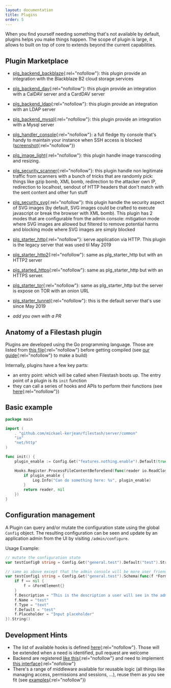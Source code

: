 ```yaml
---
layout: documentation
title: Plugins
order: 5
---
```


When you find yourself needing something that's not available by default, plugins helps you make things happen. The scope of plugin is large, it allows to built on top of core to extends beyond the current capabilities.

## Plugin Marketplace
- [plg_backend_backblaze](https://github.com/mickael-kerjean/filestash/tree/master/server/plugin/plg_backend_backblaze){:rel="nofollow"}: this plugin provide an integration with the Blackblaze B2 cloud storage services
- [plg_backend_dav](https://github.com/mickael-kerjean/filestash/tree/master/server/plugin/plg_backend_dav){:rel="nofollow"}: this plugin provide an integration with a CalDAV server and a CardDAV server
- [plg_backend_ldap](https://github.com/mickael-kerjean/filestash/tree/master/server/plugin/plg_backend_ldap){:rel="nofollow"}: this plugin provide an integration with an LDAP server
- [plg_backend_mysql](https://github.com/mickael-kerjean/filestash/tree/master/server/plugin/plg_backend_mysql){:rel="nofollow"}: this plugin provide an integration with a Mysql server
- [plg_handler_console](https://github.com/mickael-kerjean/filestash/tree/master/server/plugin/plg_handler_console){:rel="nofollow"}: a full fledge tty console that's handy to maintain your instance when SSH access is blocked ([screenshot](https://raw.githubusercontent.com/mickael-kerjean/filestash_images/master/screenshots/admin_tty.png){:rel="nofollow"})
- [plg_image_light](https://github.com/mickael-kerjean/filestash/tree/master/server/plugin/plg_image_light){:rel="nofollow"}: this plugin handle image transcoding and resizing.
- [plg_security_scanner](https://github.com/mickael-kerjean/filestash/tree/master/server/plugin/plg_security_scanner){:rel="nofollow"}: this plugin handle non legitimate traffic from scanners with a bunch of tricks that are randomly pick: things like gzip bomb, XML bomb, redirection to the attacker own IP, redirection to localhost, sendout of HTTP headers that don't match with the sent content and other fun stuff
- [plg_security_svg](https://github.com/mickael-kerjean/filestash/tree/master/server/plugin/plg_security_svg){:rel="nofollow"}: this plugin handle the security aspect of SVG images (by default, SVG images could be crafted to execute javascript or break the browser with XML bomb). This plugin has 2 modes that are configurable from the admin console: mitigation mode where SVG images are allowed but filtered to remove potential harms and blocking mode where SVG images are simply blocked
- [plg_starter_http](https://github.com/mickael-kerjean/filestash/tree/master/server/plugin/plg_starter_http){:rel="nofollow"}: serve application via HTTP. This plugin is the legacy server that was used til May 2019
- [plg_starter_http2](https://github.com/mickael-kerjean/filestash/tree/master/server/plugin/plg_starter_http2){:rel="nofollow"}: same as plg_starter_http but with an HTTP2 server
- [plg_started_https](https://github.com/mickael-kerjean/filestash/tree/master/server/plugin/plg_starter_https){:rel="nofollow"}: same as plg_starter_http but with an HTTPS server.
- [plg_starter_tor](https://github.com/mickael-kerjean/filestash/tree/master/server/plugin/plg_starter_tor){:rel="nofollow"}: same as plg_starter_http but the server is expose on TOR with an onion URL
- [plg_starter_tunnel](https://github.com/mickael-kerjean/filestash/tree/master/server/plugin/plg_starter_tunnel){:rel="nofollow"}: this is the default server that's use since May 2019

- *add you own with a PR*


## Anatomy of a Filestash plugin

Plugins are developed using the Go programming language. Those are listed from [this file](https://github.com/mickael-kerjean/filestash/blob/master/server/plugin/index.go){:rel="nofollow"} before getting compiled (see [our guide](https://github.com/mickael-kerjean/filestash/blob/master/CONTRIBUTING.md){:rel="nofollow"} to make a build)

Internally, plugins have a few key parts:
- an entry point: which will be called when Filestash boots up. The entry point of a plugin is its `init` function
- they can call a series of hooks and APIs to perform their functions (see [here](https://github.com/mickael-kerjean/filestash/blob/master/server/common/plugin.go){:rel="nofollow"})

## Basic example

``` go
package main

import (
	. "github.com/mickael-kerjean/filestash/server/common"
	"io"
	"net/http"
)

func init() {
    plugin_enable := Config.Get("features.nothing.enable").Default(true).Bool()

    Hooks.Register.ProcessFileContentBeforeSend(func(reader io.ReadCloser, ctx *App, res *http.ResponseWriter, req *http.Request) (io.ReadCloser, error){
        if plugin_enable {
            Log.Info("Can do something here: %v", plugin_enable)
        }
        return reader, nil
    })
}
```

## Configuration management

A Plugin can query and/or mutate the configuration state using the global `Config` object. The resulting configuration can be seen and update by an application admin from the UI by visiting `/admin/configure`.

Usage Example:
``` go
// mutate the configuration state
var testConfig0 string = Config.Get("general.test").Default("test").String()

// same as above except that the admin console will be more user friendly
var testConfig1 string = Config.Get("general.test").Schema(func(f *FormElement) *FormElement {
	if f == nil {
		f = &FormElement{}
	}
    f.Description = "This is the description a user will see in the admin console"
	f.Name = "test"
	f.Type = "text"
    f.Default = "test"
    f.Placeholder = "Input placeholder"
}).String()
```

## Development Hints

- The list of available hooks is defined [here](https://github.com/mickael-kerjean/filestash/blob/master/server/common/plugin.go){:rel="nofollow"}. Those will be extended when a need is identified, pull request are welcome
- Backend are registered [like this](https://github.com/mickael-kerjean/filestash/blob/master/server/plugin/plg_backend_dav/index.go#L33){:rel="nofollow"} and need to implement [this interface](https://github.com/mickael-kerjean/filestash/blob/master/server/common/types.go#L10-L20){:rel="nofollow"}
- There's a range of middleware available for reusable logic (all things like managing access, permissions and sessions, ...), reuse them as you see fit (see [examples](https://github.com/mickael-kerjean/filestash/blob/master/server/main.go){:rel="nofollow"})
